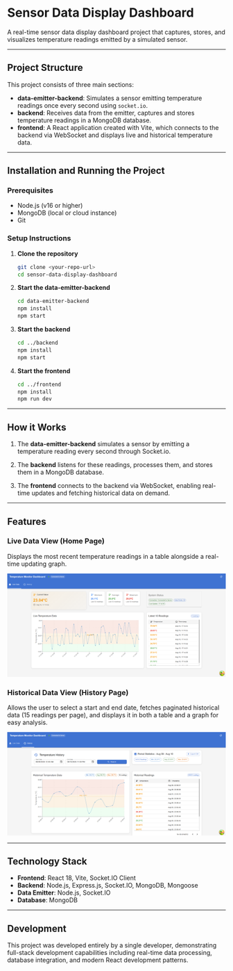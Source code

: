 # Sensor Data Display Dashboard

A real-time sensor data display dashboard project that captures, stores, and visualizes temperature readings emitted by a simulated sensor.

---

## Project Structure

This project consists of three main sections:

- **data-emitter-backend**: Simulates a sensor emitting temperature readings once every second using `socket.io`.
- **backend**: Receives data from the emitter, captures and stores temperature readings in a MongoDB database.
- **frontend**: A React application created with Vite, which connects to the backend via WebSocket and displays live and historical temperature data.

---

## Installation and Running the Project

### Prerequisites

- Node.js (v16 or higher)
- MongoDB (local or cloud instance)
- Git

### Setup Instructions

1. **Clone the repository**
   ```bash
   git clone <your-repo-url>
   cd sensor-data-display-dashboard
   ```

2. **Start the data-emitter-backend**
   ```bash
   cd data-emitter-backend
   npm install
   npm start
   ```

3. **Start the backend**
   ```bash
   cd ../backend
   npm install
   npm start
   ```

4. **Start the frontend**
   ```bash
   cd ../frontend
   npm install
   npm run dev
   ```

---

## How it Works

1. The **data-emitter-backend** simulates a sensor by emitting a temperature reading every second through Socket.io.

2. The **backend** listens for these readings, processes them, and stores them in a MongoDB database.

3. The **frontend** connects to the backend via WebSocket, enabling real-time updates and fetching historical data on demand.

---

## Features

### Live Data View (Home Page)
Displays the most recent temperature readings in a table alongside a real-time updating graph.

![Home Page Live Data](docs/home-page-live.png)

### Historical Data View (History Page)
Allows the user to select a start and end date, fetches paginated historical data (15 readings per page), and displays it in both a table and a graph for easy analysis.

![History Page](docs/history-page.png)

---

## Technology Stack

- **Frontend**: React 18, Vite, Socket.IO Client
- **Backend**: Node.js, Express.js, Socket.IO, MongoDB, Mongoose
- **Data Emitter**: Node.js, Socket.IO
- **Database**: MongoDB

---

## Development

This project was developed entirely by a single developer, demonstrating full-stack development capabilities including real-time data processing, database integration, and modern React development patterns.